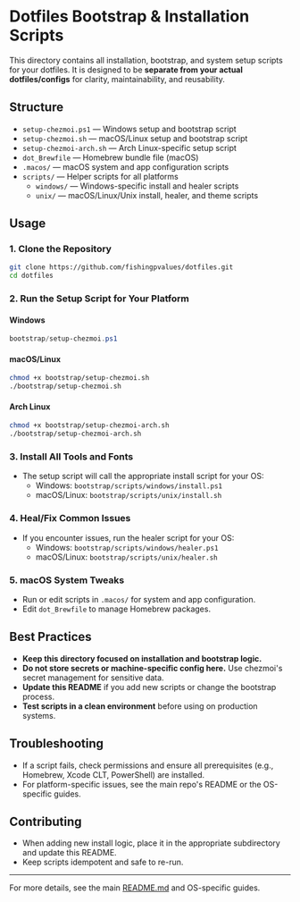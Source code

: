 # Dotfiles Bootstrap & Installation Scripts

This directory contains all installation, bootstrap, and system setup scripts for your dotfiles. It is designed to be **separate from your actual dotfiles/configs** for clarity, maintainability, and reusability.

## Structure

- `setup-chezmoi.ps1` — Windows setup and bootstrap script
- `setup-chezmoi.sh` — macOS/Linux setup and bootstrap script
- `setup-chezmoi-arch.sh` — Arch Linux-specific setup script
- `dot_Brewfile` — Homebrew bundle file (macOS)
- `.macos/` — macOS system and app configuration scripts
- `scripts/` — Helper scripts for all platforms
  - `windows/` — Windows-specific install and healer scripts
  - `unix/` — macOS/Linux/Unix install, healer, and theme scripts

## Usage

### 1. **Clone the Repository**

```sh
git clone https://github.com/fishingpvalues/dotfiles.git
cd dotfiles
```

### 2. **Run the Setup Script for Your Platform**

#### **Windows**

```powershell
bootstrap/setup-chezmoi.ps1
```

#### **macOS/Linux**

```bash
chmod +x bootstrap/setup-chezmoi.sh
./bootstrap/setup-chezmoi.sh
```

#### **Arch Linux**

```bash
chmod +x bootstrap/setup-chezmoi-arch.sh
./bootstrap/setup-chezmoi-arch.sh
```

### 3. **Install All Tools and Fonts**

- The setup script will call the appropriate install script for your OS:
  - Windows: `bootstrap/scripts/windows/install.ps1`
  - macOS/Linux: `bootstrap/scripts/unix/install.sh`

### 4. **Heal/Fix Common Issues**

- If you encounter issues, run the healer script for your OS:
  - Windows: `bootstrap/scripts/windows/healer.ps1`
  - macOS/Linux: `bootstrap/scripts/unix/healer.sh`

### 5. **macOS System Tweaks**

- Run or edit scripts in `.macos/` for system and app configuration.
- Edit `dot_Brewfile` to manage Homebrew packages.

## Best Practices

- **Keep this directory focused on installation and bootstrap logic.**
- **Do not store secrets or machine-specific config here.** Use chezmoi's secret management for sensitive data.
- **Update this README** if you add new scripts or change the bootstrap process.
- **Test scripts in a clean environment** before using on production systems.

## Troubleshooting

- If a script fails, check permissions and ensure all prerequisites (e.g., Homebrew, Xcode CLT, PowerShell) are installed.
- For platform-specific issues, see the main repo's README or the OS-specific guides.

## Contributing

- When adding new install logic, place it in the appropriate subdirectory and update this README.
- Keep scripts idempotent and safe to re-run.

---

For more details, see the main [README.md](../README.md) and OS-specific guides.
